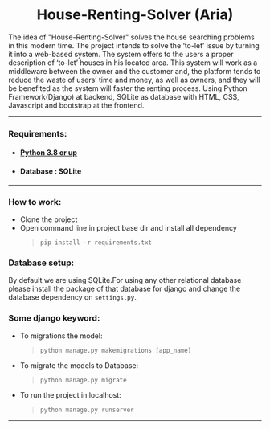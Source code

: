 <h1 align="center">
House-Renting-Solver (Aria)
</h1>

The idea of "House-Renting-Solver" solves the house searching problems in this modern time. The project intends to solve the ‘to-let’ issue by turning it into a web-based system. The system offers to the users a proper description of ‘to-let’ houses in his located area. This system will work as a middleware between the owner and the customer and, the platform tends to reduce the waste of users’ time and money, as well as owners, and they will be benefited as the system will faster the renting process. 
Using Python Framework(Django) at backend, SQLite as database with HTML, CSS, Javascript and bootstrap at the frontend. 

***

### Requirements:
 * #### [Python 3.8 or up](https://www.python.org/downloads/release/python-372/)
 * #### Database : SQLite


***
### How to work:
 * Clone the project
 * Open command line in project base dir and install all dependency
   > `pip install -r requirements.txt`
   
### Database setup:
By default we are using SQLite.For using any other relational database please install the package of that database
for django and change the database dependency on `settings.py`.

### Some django keyword:
* To migrations the model:
  > `python manage.py makemigrations [app_name]`
 
* To migrate the models to Database:
  > `python manage.py migrate`
  
* To run the project in localhost:
  > `python manage.py runserver`

***


